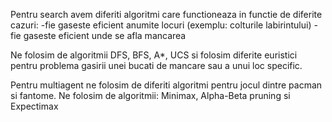 Pentru search avem diferiti algoritmi care functioneaza in functie de diferite cazuri: 
	-fie gaseste eficient anumite locuri (exemplu: colturile labirintului)
	-fie gaseste eficient unde se afla mancarea

Ne folosim de algoritmii DFS, BFS, A*, UCS  si folosim diferite euristici pentru problema gasirii unei bucati de mancare sau a unui loc specific.


Pentru multiagent ne folosim de diferiti algoritmi pentru jocul dintre pacman si fantome. Ne folosim de algoritmii: Minimax, Alpha-Beta pruning si Expectimax
